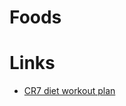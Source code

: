 # Foods

# Links
- [CR7 diet workout plan](https://manofmany.com/lifestyle/fitness/cristiano-ronaldos-football-diet-workout-plan)